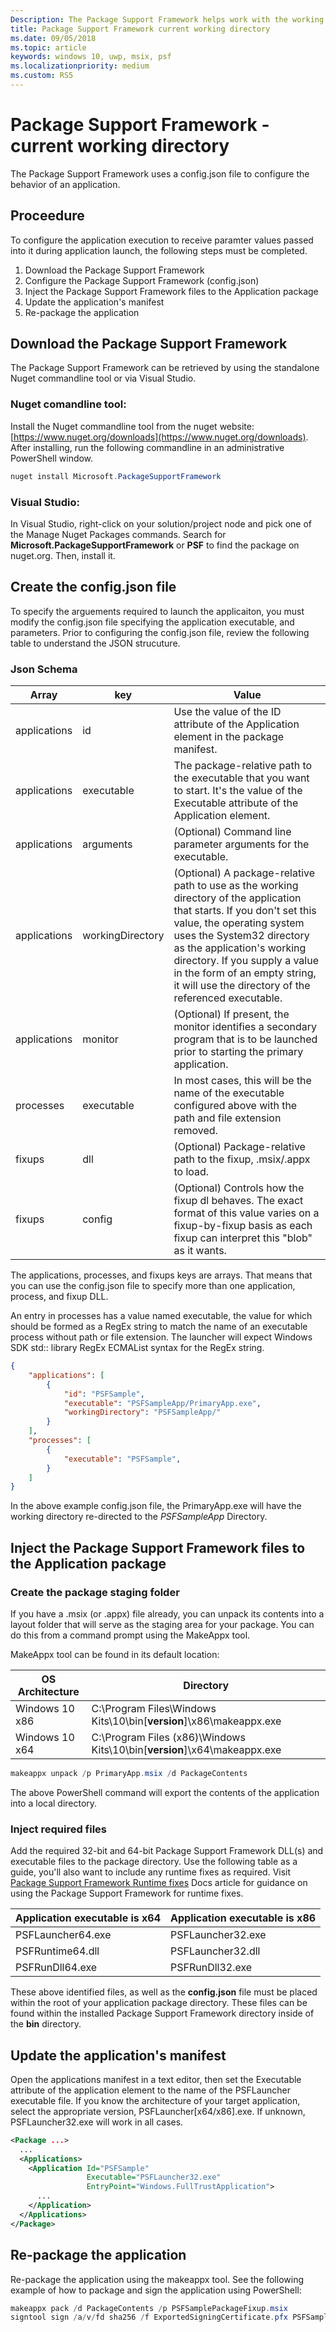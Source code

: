 ```yaml
---
Description: The Package Support Framework helps work with the working directory.
title: Package Support Framework current working directory
ms.date: 09/05/2018
ms.topic: article
keywords: windows 10, uwp, msix, psf
ms.localizationpriority: medium
ms.custom: RS5
---
```



# Package Support Framework - current working directory
The Package Support Framework uses a config.json file to configure the behavior of an application.

## Proceedure
To configure the application execution to receive paramter values passed into it during application launch, the following steps must be completed. 

1. Download the Package Support Framework
1. Configure the Package Support Framework (config.json)
1. Inject the Package Support Framework files to the Application package
1. Update the application's manifest
1. Re-package the application

## Download the Package Support Framework
The Package Support Framework can be retrieved by using the standalone Nuget commandline tool or via Visual Studio.

### Nuget comandline tool:
Install the Nuget commandline tool from the nuget website: [https://www.nuget.org/downloads](https://www.nuget.org/downloads). After installing, run the following commandline in an administrative PowerShell window.

``` powershell
nuget install Microsoft.PackageSupportFramework
```

### Visual Studio:
In Visual Studio, right-click on your solution/project node and pick one of the Manage Nuget Packages commands. Search for **Microsoft.PackageSupportFramework** or **PSF** to find the package on nuget.org. Then, install it.


## Create the config.json file

To specify the arguements required to launch the applicaiton, you must modify the config.json file specifying the application executable, and parameters. Prior to configuring the config.json file, review the following table to understand the JSON strucuture.

### Json Schema

|Array	        | key	            | Value  |
|---------------|-------------------|--------|
| applications	| id        	    | Use the value of the ID attribute of the Application element in the package manifest.|
| applications	| executable	    | The package-relative path to the executable that you want to start. It's the value of the Executable attribute of the Application element. |
| applications	| arguments         | (Optional) Command line parameter arguments for the executable. |
| applications	| workingDirectory	| (Optional) A package-relative path to use as the working directory of the application that starts. If you don't set this value, the operating system uses the System32 directory as the application's working directory. If you supply a value in the form of an empty string, it will use the directory of the referenced executable. |
| applications	| monitor	        | (Optional) If present, the monitor identifies a secondary program that is to be launched prior to starting the primary application. |
| processes 	| executable        | In most cases, this will be the name of the executable configured above with the path and file extension removed. |
| fixups	    | dll   	        | (Optional) Package-relative path to the fixup, .msix/.appx to load. |
| fixups	    | config	        | (Optional) Controls how the fixup dl behaves. The exact format of this value varies on a fixup-by-fixup basis as each fixup can interpret this "blob" as it wants.|

The applications, processes, and fixups keys are arrays. That means that you can use the config.json file to specify more than one application, process, and fixup DLL.

An entry in processes has a value named executable, the value for which should be formed as a RegEx string to match the name of an executable process without path or file extension. The launcher will expect Windows SDK std:: library RegEx ECMAList syntax for the RegEx string.

``` json
{
    "applications": [
        {
            "id": "PSFSample",
            "executable": "PSFSampleApp/PrimaryApp.exe",
            "workingDirectory": "PSFSampleApp/"
        }
    ],
    "processes": [
        {
            "executable": "PSFSample",
        }
    ]
}
```

In the above example config.json file, the PrimaryApp.exe will have the working directory re-directed to the *PSFSampleApp* Directory.


## Inject the Package Support Framework files to the Application package

### Create the package staging folder
If you have a .msix (or .appx) file already, you can unpack its contents into a layout folder that will serve as the staging area for your package. You can do this from a command prompt using the MakeAppx tool.

MakeAppx tool can be found in its default location:

| OS Architecture | Directory                                                   |
|-----------------|-------------------------------------------------------------|
| Windows 10 x86  | C:\Program Files\Windows Kits\10\bin\[**version**]\x86\makeappx.exe       |
| Windows 10 x64  | C:\Program Files (x86)\Windows Kits\10\bin\[**version**]\x64\makeappx.exe |

```powershell
makeappx unpack /p PrimaryApp.msix /d PackageContents
```

The above PowerShell command will export the contents of the application into a local directory.

### Inject required files
Add the required 32-bit and 64-bit Package Support Framework DLL(s) and executable files to the package directory. Use the following table as a guide, you'll also want to include any runtime fixes as required. Visit [Package Support Framework Runtime fixes](https://docs.microsoft.com/en-us/windows/msix/psf/package-support-framework) Docs article for guidance on using the Package Support Framework for runtime fixes.

| Application executable is x64 | Application executable is x86     |
|-------------------------------|-----------------------------------|
| PSFLauncher64.exe             | PSFLauncher32.exe                 |
| PSFRuntime64.dll              | PSFLauncher32.dll                 |
| PSFRunDll64.exe               | PSFRunDll32.exe                   |

These above identified files, as well as the **config.json** file must be placed within the root of your application package directory. These files can be found within the installed Package Support Framework directory inside of the **bin** directory.


## Update the application's manifest
Open the applications manifest in a text editor, then set the Executable attribute of the application element to the name of the PSFLauncher executable file. If you know the architecture of your target application, select the appropriate version, PSFLauncher[x64/x86].exe. If unknown, PSFLauncher32.exe will work in all cases.

```xml
<Package ...>
  ...
  <Applications>
    <Application Id="PSFSample"
                 Executable="PSFLauncher32.exe"
                 EntryPoint="Windows.FullTrustApplication">
      ...
    </Application>
  </Applications>
</Package>
```


## Re-package the application
Re-package the application using the makeappx tool. See the following example of how to package and sign the application using PowerShell:

``` powershell
makeappx pack /d PackageContents /p PSFSamplePackageFixup.msix
signtool sign /a/v/fd sha256 /f ExportedSigningCertificate.pfx PSFSamplePackageFixup.msix
```
